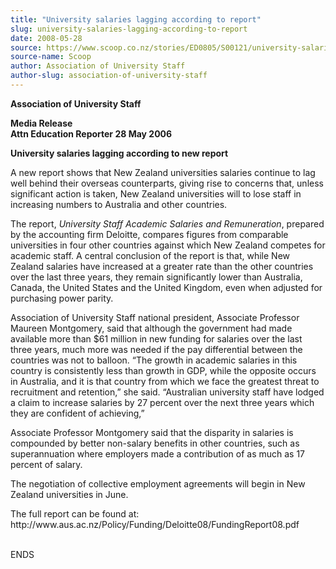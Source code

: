 ```yaml
---
title: "University salaries lagging according to report"
slug: university-salaries-lagging-according-to-report
date: 2008-05-28
source: https://www.scoop.co.nz/stories/ED0805/S00121/university-salaries-lagging-according-to-report.htm
source-name: Scoop
author: Association of University Staff
author-slug: association-of-university-staff
---
```


<p><b>Association of University Staff</b></p>

<p><b>Media
Release</b><br><b>Attn Education Reporter                   
28 May 2006</b></p>

<p><b>University salaries lagging according
to new report</b></p>

<p>A new report shows that New Zealand
universities salaries continue to lag well behind their
overseas counterparts, giving rise to concerns that, unless
significant action is taken, New Zealand universities will
to lose staff in increasing numbers to Australia and other
countries.</p>

<p>The report, <i>University Staff Academic
Salaries and Remuneration</i>, prepared by the accounting
firm Deloitte, compares figures from comparable universities
in four other countries against which New Zealand competes
for academic staff. A central conclusion of the report is
that, while New Zealand salaries have increased at a greater
rate than the other countries over the last three years,
they remain significantly lower than Australia, Canada, the
United States and the United Kingdom, even when adjusted for
purchasing power parity.<p>

<p>Association of University Staff
national president, Associate Professor Maureen Montgomery,
said that although the government had made available more
than $61 million in new funding for salaries over the last
three years, much more was needed if the pay differential
between the countries was not to balloon. “The growth in
academic salaries in this country is consistently less than
growth in GDP, while the opposite occurs in Australia, and
it is that country from which we face the greatest threat to
recruitment and retention,” she said. “Australian
university staff have lodged a claim to increase salaries by
27 percent over the next three years which they are
confident of achieving,”<p>
<p>Associate Professor Montgomery
said that the disparity in salaries is compounded by better
non-salary benefits in other countries, such as
superannuation where employers made a contribution of as
much as 17 percent of salary.<p>

<p>The negotiation of
collective employment agreements will begin in New Zealand
universities in June.</p>

<p>The full report can be found
at:<br>http://www.aus.ac.nz/Policy/Funding/Deloitte08/FundingReport08.pdf</p>

<p><br>ENDS<p>
         